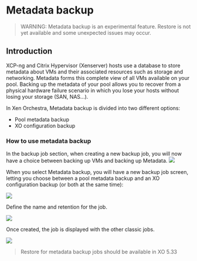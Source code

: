 # Metadata backup

> WARNING: Metadata backup is an experimental feature. Restore is not yet available and some unexpected issues may occur.

## Introduction

XCP-ng and Citrix Hypervisor (Xenserver) hosts use a database to store metadata about VMs and their associated resources such as storage and networking. Metadata forms this complete view of all VMs available on your pool. Backing up the metadata of your pool allows you to recover from a physical hardware failure scenario in which you lose your hosts without losing your storage (SAN, NAS...).

In Xen Orchestra, Metadata backup is divided into two different options:

* Pool metadata backup
* XO configuration backup

### How to use metadata backup

In the backup job section, when creating a new backup job, you will now have a choice between backing up VMs and backing up Metadata.
![](https://user-images.githubusercontent.com/21563339/53413921-bd636f00-39cd-11e9-8a3c-d4f893135fa4.png)

When you select Metadata backup, you will have a new backup job screen, letting you choose between a pool metadata backup and an XO configuration backup (or both at the same time):

![](https://user-images.githubusercontent.com/21563339/52416838-d2de2b00-2aea-11e9-8da0-340fcb2767db.png)

Define the name and retention for the job.

![](https://user-images.githubusercontent.com/21563339/52471527-65390a00-2b91-11e9-8019-600a4d9eeafb.png)

Once created, the job is displayed with the other classic jobs.

![](https://user-images.githubusercontent.com/21563339/52416802-c0fc8800-2aea-11e9-8ef0-b0c1bd0e48b8.png)

> Restore for metadata backup jobs should be available in XO 5.33

